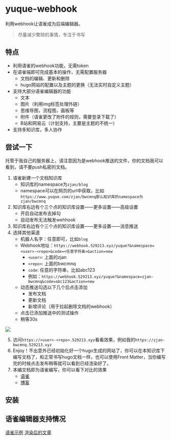 # yuque-webhook
利用webhook让语雀成为后端编辑器。

> 尽量减少繁琐的事情，专注于书写

## 特点

* 利用语雀的webhook功能，无需token
* 在语雀端即可完成基本的操作，无需配置服务器
    * 文档的编辑、更新和删除
    * hugo网站的配置以及主题的更换（无法实时自定义主题）
* 支持大部分语雀编辑器的功能
    * 文本
    * 图片（利用img标签处理外链）
    * 思维导图，流程图，画板等
    * 附件（语雀更改了附件的规则，需要登录下载了）
    * B站和网易云（计划支持，主要是主题的不统一）
* 支持多知识库，多人协作

## 尝试一下 
托管于我自己的服务器上，请注意因为是webhook推送的文件，你的文档我可以看到，请不要push私密的文档。  

1. 语雀新建一个文档知识库
    - 知识库的namespace为`zjan/blog`
    - namespace可以在网页的url中获取，比如`https://www.yuque.com/zjan/bwcmnq那么知识库的namespace为zjan/bwcmnq `
2. 知识库右边有个三个点的知识库设置——更多设置——高级设置
    - 开启自动发布去掉勾
    - 自动发布无法触发wehhook
3. 知识库右边有个三个点的知识库设置——更多设置——消息推送
4. 选择其他渠道
    - 机器人名字：任意即可，比如`blog`
    - Webhook地址：`https://webhook.529213.xyz/yuque?&namespace=<user>-<repo>&code=<任意字符串>&action=new`
        - `<user>`: 上面的zjan
        - `<repo>`: 上面的bwcmnq
        - `code`: 任意的字符串，比如abc123
        - 例如：`https://webhook.529213.xyz/yuque?&namespace=zjan-bwcmnq&code=abc123&action=new ` 
    - 动态推送勾选以下几个后点击添加
        - 发布文档
        - 更新文档
        - 新增评论（用于拉起删除文档的webhook）
    - 点击已添加推送中的测试操作
    - 稍等30s  

![](https://vip1.loli.io/2022/04/12/wSEqBOmQj3YCeRv.png)

5. 访问`https://<user>-<repo>.529213.xyz`看看效果，例如我的`https://zjan-bwcmnq.529213.xyz`
6. Enjoy！不出意外已经初始化好一个hugo生成的网站了，你可以在本知识库下编写文档了，和正常书写hugo文档一样，也可以使用Front Matter，当你编写完的时候点击发布稍等就可以看到已经渲染好了。
7. 本编文档即为语雀编写，你可以看下对比的效果
    - [语雀](https://www.yuque.com/zjan/blog/tmpkh6)
    - [博客](https://senlief.xyz/posts/%E5%88%A9%E7%94%A8%E8%AF%AD%E9%9B%80webhook%E4%BD%9C%E4%B8%BA%E9%9D%99%E6%80%81%E5%8D%9A%E5%AE%A2%E7%9A%84%E5%90%8E%E7%AB%AF/)

## 安装
[](https://senlief.xyz/posts/%E5%88%A9%E7%94%A8%E8%AF%AD%E9%9B%80webhook%E4%BD%9C%E4%B8%BA%E9%9D%99%E6%80%81%E5%8D%9A%E5%AE%A2%E7%9A%84%E5%90%8E%E7%AB%AF/)

## 语雀编辑器支持情况
[语雀示例](https://www.yuque.com/zjan/blog/wm2xs8)
[渲染后的文章](https://senlief.xyz/posts/%E8%AF%AD%E9%9B%80%E6%96%87%E6%A1%A3%E6%B8%B2%E6%9F%93%E7%A4%BA%E4%BE%8B/)
